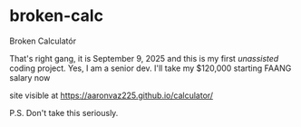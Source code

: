 # broken-calc
Broken Calculatór


That's right gang, it is September 9, 2025 and this is my first *unassisted* coding project. Yes, I am a senior dev. I'll take my $120,000 starting FAANG salary now


site visible at https://aaronvaz225.github.io/calculator/

P.S. Don't take this seriously.

